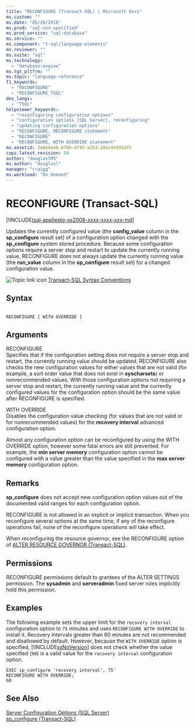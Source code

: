 ```yaml
---
title: "RECONFIGURE (Transact-SQL) | Microsoft Docs"
ms.custom: ""
ms.date: "05/20/2016"
ms.prod: "sql-non-specified"
ms.prod_service: "sql-database"
ms.service: ""
ms.component: "t-sql|language-elements"
ms.reviewer: ""
ms.suite: "sql"
ms.technology: 
  - "database-engine"
ms.tgt_pltfrm: ""
ms.topic: "language-reference"
f1_keywords: 
  - "RECONFIGURE"
  - "RECONFIGURE_TSQL"
dev_langs: 
  - "TSQL"
helpviewer_keywords: 
  - "reconfiguring configuration options"
  - "configuration options [SQL Server], reconfiguring"
  - "updating configuration options"
  - "RECONFIGURE, RECONFIGURE statement"
  - "RECONFIGURE"
  - "RECONFIGURE, WITH OVERRIDE statement"
ms.assetid: 2e6e4eeb-b70b-4f45-a253-28ac4e595d75
caps.latest.revision: 50
author: "douglaslMS"
ms.author: "douglasl"
manager: "craigg"
ms.workload: "On Demand"
---
```

# RECONFIGURE (Transact-SQL)
[!INCLUDE[tsql-appliesto-ss2008-xxxx-xxxx-xxx-md](../../includes/tsql-appliesto-ss2008-xxxx-xxxx-xxx-md.md)]

  Updates the currently configured value (the **config_value** column in the **sp_configure** result set) of a configuration option changed with the **sp_configure** system stored procedure. Because some configuration options require a server stop and restart to update the currently running value, RECONFIGURE does not always update the currently running value (the **run_value** column in the **sp_configure** result set) for a changed configuration value.    
    
 ![Topic link icon](../../database-engine/configure-windows/media/topic-link.gif "Topic link icon") [Transact-SQL Syntax Conventions](../../t-sql/language-elements/transact-sql-syntax-conventions-transact-sql.md)    
    
## Syntax    
    
```    
    
RECONFIGURE [ WITH OVERRIDE ]    
```    
    
## Arguments    
 RECONFIGURE    
 Specifies that if the configuration setting does not require a server stop and restart, the currently running value should be updated. RECONFIGURE also checks the new configuration values for either values that are not valid (for example, a sort order value that does not exist in **syscharsets**) or nonrecommended values. With those configuration options not requiring a server stop and restart, the currently running value and the currently configured values for the configuration option should be the same value after RECONFIGURE is specified.    
    
 WITH OVERRIDE    
 Disables the configuration value checking (for values that are not valid or for nonrecommended values) for the **recovery interval** advanced configuration option.    
    
 Almost any configuration option can be reconfigured by using the WITH OVERRIDE option, however some fatal errors are still prevented. For example, the **min server memory** configuration option cannot be configured with a value greater than the value specified in the **max server memory** configuration option.
      
## Remarks    
 **sp_configure** does not accept new configuration option values out of the documented valid ranges for each configuration option.    
    
 RECONFIGURE is not allowed in an explicit or implicit transaction. When you reconfigure several options at the same time, if any of the reconfigure operations fail, none of the reconfigure operations will take effect.    
    
 When reconfiguring the resource governor, see the RECONFIGURE option of [ALTER RESOURCE GOVERNOR &#40;Transact-SQL&#41;](../../t-sql/statements/alter-resource-governor-transact-sql.md).    
    
## Permissions    
 RECONFIGURE permissions default to grantees of the ALTER SETTINGS permission. The **sysadmin** and **serveradmin** fixed server roles implicitly hold this permission.    
    
## Examples    
 The following example sets the upper limit for the `recovery interval` configuration option to `75` minutes and uses `RECONFIGURE WITH OVERRIDE` to install it. Recovery intervals greater than 60 minutes are not recommended and disallowed by default. However, because the `WITH OVERRIDE` option is specified, [!INCLUDE[ssNoVersion](../../includes/ssnoversion-md.md)] does not check whether the value specified (`90`) is a valid value for the `recovery interval` configuration option.    
    
```    
EXEC sp_configure 'recovery interval', 75'    
RECONFIGURE WITH OVERRIDE;    
GO    
```    
    
## See Also    
 [Server Configuration Options &#40;SQL Server&#41;](../../database-engine/configure-windows/server-configuration-options-sql-server.md)     
 [sp_configure &#40;Transact-SQL&#41;](../../relational-databases/system-stored-procedures/sp-configure-transact-sql.md)    
    
  
